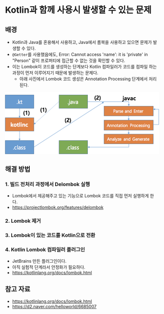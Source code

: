 # Kotlin과 함께 사용시 발생할 수 있는 문제

## 배경

- Kotlin과 Java를 혼용해서 사용하고, Java에서 롬복을 사용하고 있으면 문제가 발생할 수 있다.
- `@Getter`를 사용했음에도, Error: Cannot access 'name': it is 'private' in "Person" 같이 프로퍼티에 접근할 수 없는 것을 확인할 수 있다.
- 이는 Lombok이 코드를 생성하는 단계보다 Kotlin 컴파일러가 코드를 컴파일 하는 과정이 먼저 이루어지기 때문에 발생하는 문제다.
	- 아래 사진에서 Lombok 코드 생성은 Annotation Processing 단계에서 처리된다.

![](assets/Pasted%20image%2020230315194000.png)

## 해결 방법

### 1. 빌드 전처리 과정에서 Delombok 실행

- Lombok에서 제공해주고 있는 기능으로 Lombok 코드를 직접 먼저 실행하게 한다.
- https://projectlombok.org/features/delombok

### 2. Lombok 제거

### 3. Lombok이 있는 코드를 Kotlin으로 전환

### 4. Kotlin Lombok 컴파일러 플러그인

- JetBrains 만든 플러그인이다.
- 아직 실험적 단계라서 안정화가 필요하다.
- https://kotlinlang.org/docs/lombok.html

## 참고 자료

- https://kotlinlang.org/docs/lombok.html
- https://d2.naver.com/helloworld/6685007